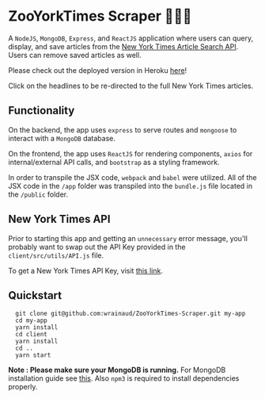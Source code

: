 # ZooYorkTimes Scraper :newspaper::apple::statue_of_liberty:
A `NodeJS`, `MongoDB`, `Express`, and `ReactJS` application where users can query, display, and save articles from the [New York Times Article Search API](http://developer.nytimes.com/). Users can remove saved articles as well.

Please check out the deployed version in Heroku [here](https://ny-times-react.herokuapp.com/)!

Click on the headlines to be re-directed to the full New York Times articles.

## Functionality
On the backend, the app uses `express` to serve routes and `mongoose` to interact with a `MongoDB` database.

On the frontend, the app uses `ReactJS` for rendering components, `axios` for internal/external API calls, and `bootstrap` as a styling framework.

In order to transpile the JSX code, `webpack` and `babel` were utilized. All of the JSX  code in the `/app` folder was transpiled into the `bundle.js` file located in the `/public` folder.

## New York Times API
Prior to starting this app and getting an `unnecessary` error message, you'll probably want to swap out the API Key provided in the `client/src/utils/API.js` file. 

To get a New York Times API Key, visit [this link](https://developer.nytimes.com/signup).

## Quickstart

```
  git clone git@github.com:wrainaud/ZooYorkTimes-Scraper.git my-app
  cd my-app
  yarn install
  cd client
  yarn install
  cd ..
  yarn start
```

**Note : Please make sure your MongoDB is running.** For MongoDB installation guide see [this](https://docs.mongodb.org/v3.0/installation/). Also `npm3` is required to install dependencies properly.
